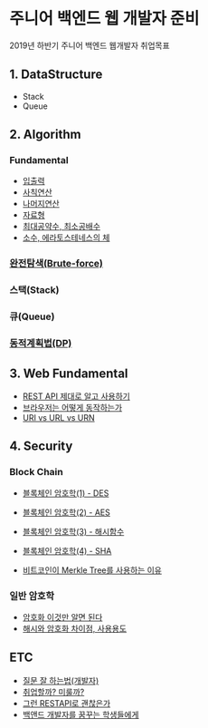 # 주니어 백엔드 웹 개발자 준비

2019년 하반기 주니어 백엔드 웹개발자 취업목표

## 1. DataStructure

- Stack
- Queue

## 2. Algorithm

### Fundamental

- [입출력](https://github.com/dongw00/Junior-Web-programmer/tree/master/Algorithm/Fundamental#%EC%9E%85-%EC%B6%9C%EB%A0%A5)
- [사칙연산](https://github.com/dongw00/Junior-Web-programmer/tree/master/Algorithm/Fundamental#%EC%82%AC%EC%B9%99-%EC%97%B0%EC%82%B0)
- [나머지연산](https://github.com/dongw00/Junior-Web-programmer/tree/master/Algorithm/Fundamental#%EB%82%98%EB%A8%B8%EC%A7%80-%EC%97%B0%EC%82%B0)
- [자료형](https://github.com/dongw00/Junior-Web-programmer/tree/master/Algorithm/Fundamental#%EC%9E%90%EB%A3%8C%ED%98%95)
- [최대공약수, 최소공배수](https://github.com/dongw00/Junior-Web-programmer/tree/master/Algorithm/Fundamental#%EC%B5%9C%EB%8C%80%EA%B3%B5%EC%95%BD%EC%88%98-%EC%B5%9C%EC%86%8C%EA%B3%B5%EB%B0%B0%EC%88%98)
- [소수, 에라토스테네스의 체](https://github.com/dongw00/Junior-Web-programmer/tree/master/Algorithm/Fundamental#%EC%86%8C%EC%88%98-%EC%97%90%EB%9D%BC%ED%86%A0%EC%8A%A4%ED%85%8C%EB%84%A4%EC%8A%A4%EC%9D%98-%EC%B2%B4)

### [완전탐색(Brute-force)](https://github.com/dongw00/Junior-Web-programmer/tree/master/Algorithm/BruteForce#%EC%99%84%EC%A0%84%ED%83%90%EC%83%89-brute-force)

### 스택(Stack)

### 큐(Queue)

### [동적계획법(DP)](https://github.com/dongw00/Junior-Web-programmer/tree/master/Algorithm/DynamicProgramming#%EB%8F%99%EC%A0%81-%EA%B3%84%ED%9A%8D%EB%B2%95dynamic-programming)

## 3. Web Fundamental

- [REST API 제대로 알고 사용하기](https://meetup.toast.com/posts/92)
- [브라우저는 어떻게 동작하는가](https://d2.naver.com/helloworld/59361)
- [URI vs URL vs URN](https://mygumi.tistory.com/139)

## 4. Security

### Block Chain

- [블록체인 암호학(1) - DES](https://developer-mac.tistory.com/52)
- [블록체인 암호학(2) - AES](https://developer-mac.tistory.com/59)
- [블록체인 암호학(3) - 해시함수](<https://dongw00.github.io/Cryptography-%EB%B8%94%EB%A1%9D%EC%B2%B4%EC%9D%B8-%EC%95%94%ED%98%B8%ED%95%99(3)-%ED%95%B4%EC%8B%9C%ED%95%A8%EC%88%98>)
- [블록체인 암호학(4) - SHA](<https://dongw00.github.io/Cryptography-%EB%B8%94%EB%A1%9D%EC%B2%B4%EC%9D%B8-%EC%95%94%ED%98%B8%ED%95%99(4)-SHA>)

- [비트코인이 Merkle Tree를 사용하는 이유](https://dongw00.github.io/Bitcoin-MerkleTree)

### 일반 암호학

- [암호화 이것만 알면 된다](https://www.slideshare.net/ssuser800974/ss-76664853)
- [해시와 암호화 차이점, 사용용도](https://jeong-pro.tistory.com/92)

## ETC

- [질문 잘 하는법(개발자)](https://www.youtube.com/watch?v=L2p1mdpxD5w)
- [취업할까? 미룰까?](https://jojoldu.tistory.com/398)
- [그런 RESTAPI로 괜찮은가](http://slides.com/eungjun/rest#/)
- [백앤드 개발자를 꿈꾸는 학생들에게](https://d2.naver.com/news/3435170)